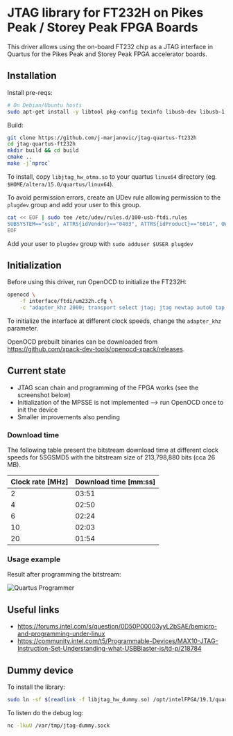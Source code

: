 # JTAG library for FT232H on Pikes Peak / Storey Peak FPGA Boards

This driver allows using the on-board FT232 chip as a JTAG interface in Quartus for the Pikes Peak and Storey Peak FPGA accelerator boards.

## Installation

Install pre-reqs:

```sh
# On Debian/Ubuntu hosts
sudo apt-get install -y libtool pkg-config texinfo libusb-dev libusb-1.0.0-dev libftdi-dev autoconf libjim-dev git wget build-essential cmake
```

Build:

```sh
git clone https://github.com/j-marjanovic/jtag-quartus-ft232h
cd jtag-quartus-ft232h
mkdir build && cd build
cmake ..
make -j`nproc`
```

To install, copy `libjtag_hw_otma.so` to your quartus `linux64` directory (eg. `$HOME/altera/15.0/quartus/linux64`).

To avoid permission errors, create an UDev rule allowing permission to the `plugdev` group and add your user to this group.

```sh
cat << EOF | sudo tee /etc/udev/rules.d/100-usb-ftdi.rules
SUBSYSTEM=="usb", ATTRS{idVendor}=="0403", ATTRS{idProduct}=="6014", OWNER="root", GROUP="plugdev", TAG+="uaccess"
EOF
```

Add your user to `plugdev` group with `sudo adduser $USER plugdev`

## Initialization

Before using this driver, run OpenOCD to initialize the FT232H:

```sh
openocd \
    -f interface/ftdi/um232h.cfg \
    -c "adapter_khz 2000; transport select jtag; jtag newtap auto0 tap -irlen 10 -expected-id 0x029070dd; init; exit;"
```

To initialize the interface at different clock speeds, change the `adapter_khz` parameter.


OpenOCD prebuilt binaries can be downloaded from <https://github.com/xpack-dev-tools/openocd-xpack/releases>.

## Current state

- JTAG scan chain and programming of the FPGA works (see the screenshot below)
- Initialization of the MPSSE is not implemented --> run OpenOCD once to init the device
- Smaller improvements also pending

### Download time

The following table present the bitstream download time at different clock
speeds for 5SGSMD5 with the bitstream size of 213,798,880 bits (cca 26 MB).

| Clock rate [MHz] | Download time [mm:ss] |
|------------------|-----------------------|
|  2               | 03:51                 |
|  4               | 02:50                 |
|  6               | 02:24                 |
| 10               | 02:03                 |
| 20               | 01:54                 |


### Usage example

Result after programming the bitstream:

![Quartus Programmer](docs/current_state_2.png)

## Useful links

  * https://forums.intel.com/s/question/0D50P00003yyL2bSAE/bemicro-and-programming-under-linux
  * https://community.intel.com/t5/Programmable-Devices/MAX10-JTAG-Instruction-Set-Understanding-what-USBBlaster-is/td-p/218784

## Dummy device

To install the library:

```sh
sudo ln -sf $(readlink -f libjtag_hw_dummy.so) /opt/intelFPGA/19.1/quartus/linux64/
```

To listen do the debug log:

```sh
nc -lkuU /var/tmp/jtag-dummy.sock
```
